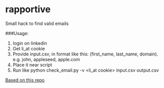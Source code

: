 # rapportive
Small hack to find valid emails

###Usage:
1. login on linkedin
2. Get li_at cookie
3. Provide input.csv, in format like this: (first_name, last_name, domain). e.g. john, appleseed, apple.com
4. Place it near script
5. Run like python check_email.py -v <li_at cookie> input.csv output.csv

[Based on this repo](https://github.com/andrealmieda/rapportive)
